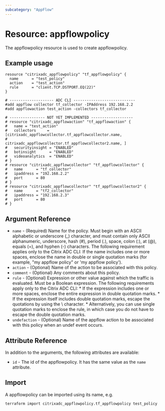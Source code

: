 ```yaml
---
subcategory: "AppFlow"
---
```


# Resource: appflowpolicy

The appflowpolicy resource is used to create appflowpolicy.


## Example usage

```hcl
resource "citrixadc_appflowpolicy" "tf_appflowpolicy" {
  name      = "test_policy"
  action    = "test_action"
  rule      = "client.TCP.DSTPORT.EQ(22)"
}

# -------------------- ADC CLI ----------------------------
#add appflow collector tf_collector -IPAddress 192.168.2.2
#add appflowaction test_action -collectors tf_collector

# ---------------- NOT YET IMPLEMENTED -------------------
# resource "citrixadc_appflowaction" "tf_appflowaction" {
#   name = "test_action"
#   collectors     = [citrixadc_appflowcollector.tf_appflowcollector.name,
#                    citrixadc_appflowcollector.tf_appflowcollector2.name, ]
#   securityinsight = "ENABLED"
#   botinsight      = "ENABLED"
#   videoanalytics  = "ENABLED"
# }
# resource "citrixadc_appflowcollector" "tf_appflowcollector" {
#   name      = "tf_collector"
#   ipaddress = "192.168.2.2"
#   port      = 80
# }
# resource "citrixadc_appflowcollector" "tf_appflowcollector2" {
#   name      = "tf2_collector"
#   ipaddress = "192.168.2.3"
#   port      = 80
# }
```


## Argument Reference

* `name` - (Required) Name for the policy. Must begin with an ASCII alphabetic or underscore (_) character, and must contain only ASCII alphanumeric, underscore, hash (#), period (.), space, colon (:), at (@), equals (=), and hyphen (-) characters.   The following requirement applies only to the Citrix ADC CLI: If the name includes one or more spaces, enclose the name in double or single quotation marks (for example, "my appflow policy" or 'my appflow policy').
* `action` - (Optional) Name of the action to be associated with this policy.
* `comment` - (Optional) Any comments about this policy.
* `rule` - (Optional) Expression or other value against which the traffic is evaluated. Must be a Boolean expression.  The following requirements apply only to the Citrix ADC CLI: * If the expression includes one or more spaces, enclose the entire expression in double quotation marks. * If the expression itself includes double quotation marks, escape the quotations by using the \ character.  * Alternatively, you can use single quotation marks to enclose the rule, in which case you do not have to escape the double quotation marks.
* `undefaction` - (Optional) Name of the appflow action to be associated with this policy when an undef event occurs.


## Attribute Reference

In addition to the arguments, the following attributes are available:

* `id` - The id of the appflowpolicy. It has the same value as the `name` attribute.


## Import

A appflowpolicy can be imported using its name, e.g.

```shell
terraform import citrixadc_appflowpolicy.tf_appflowpolicy test_policy
```